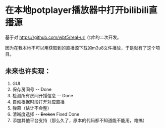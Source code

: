 # 在本地potplayer播放器中打开bilibili直播源
基于对 https://github.com/wbt5/real-url 仓库的二次开发。

因为在我本地不可以用获取到的直播源下载的m3u8文件播放，于是就有了这个项目。

## 未来也许实现：  
1. GUI
2. 保存房间号 -- Done
3. 检测所有房间开播信息  -- Done
4. 自动根据时段打开对应直播
5. 弹幕（估计不会整）
6. 清晰度选择 -- ~~Broken~~ Fixed Done
7. 添加其他平台支持（那么久了，原本的代码都不知道能不能用，难搞）
